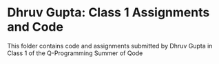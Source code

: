 # Dhruv Gupta: Class 1 Assignments and Code
This folder contains code and assignments submitted by Dhruv Gupta in Class 1 of the Q-Programming Summer of Qode